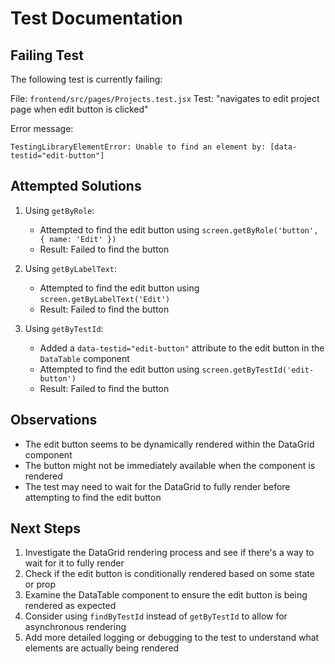 # Test Documentation

## Failing Test

The following test is currently failing:

File: `frontend/src/pages/Projects.test.jsx`
Test: "navigates to edit project page when edit button is clicked"

Error message:
```
TestingLibraryElementError: Unable to find an element by: [data-testid="edit-button"]
```

## Attempted Solutions

1. Using `getByRole`:
   - Attempted to find the edit button using `screen.getByRole('button', { name: 'Edit' })`
   - Result: Failed to find the button

2. Using `getByLabelText`:
   - Attempted to find the edit button using `screen.getByLabelText('Edit')`
   - Result: Failed to find the button

3. Using `getByTestId`:
   - Added a `data-testid="edit-button"` attribute to the edit button in the `DataTable` component
   - Attempted to find the edit button using `screen.getByTestId('edit-button')`
   - Result: Failed to find the button

## Observations

- The edit button seems to be dynamically rendered within the DataGrid component
- The button might not be immediately available when the component is rendered
- The test may need to wait for the DataGrid to fully render before attempting to find the edit button

## Next Steps

1. Investigate the DataGrid rendering process and see if there's a way to wait for it to fully render
2. Check if the edit button is conditionally rendered based on some state or prop
3. Examine the DataTable component to ensure the edit button is being rendered as expected
4. Consider using `findByTestId` instead of `getByTestId` to allow for asynchronous rendering
5. Add more detailed logging or debugging to the test to understand what elements are actually being rendered